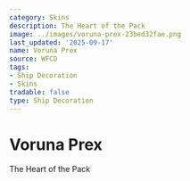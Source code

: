```yaml
---
category: Skins
description: The Heart of the Pack
image: ../images/voruna-prex-23bed32fae.png
last_updated: '2025-09-17'
name: Voruna Prex
source: WFCD
tags:
- Ship Decoration
- Skins
tradable: false
type: Ship Decoration
---
```


# Voruna Prex

The Heart of the Pack

